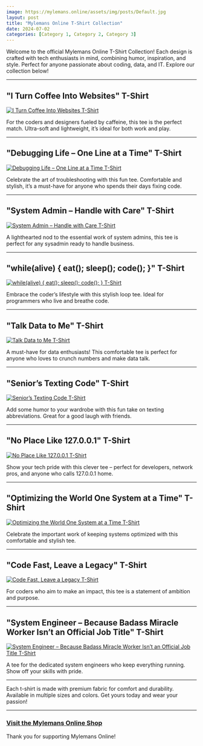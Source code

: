 ```yaml
---
image: https://mylemans.online/assets/img/posts/Default.jpg
layout: post
title: "Mylemans Online T-Shirt Collection"
date: 2024-07-02
categories: [Category 1, Category 2, Category 3]
---
```



Welcome to the official Mylemans Online T-Shirt Collection! Each design is crafted with tech enthusiasts in mind, combining humor, inspiration, and style. Perfect for anyone passionate about coding, data, and IT. Explore our collection below!

---

## "I Turn Coffee Into Websites" T-Shirt
[![I Turn Coffee Into Websites T-Shirt](https://mylemans.online/assets/img/posts/06_InformationTechnology_ITurnCoffeeIntoWebsite_Shirt.jpg)](https://shop.mylemans.online/products/34-i-turn-coffee-into-websites-34-t-shirt?source=dashboard)

For the coders and designers fueled by caffeine, this tee is the perfect match. Ultra-soft and lightweight, it’s ideal for both work and play.

---

## "Debugging Life – One Line at a Time" T-Shirt
[![Debugging Life – One Line at a Time T-Shirt](https://mylemans.online/assets/img/posts/07_Coding_DebuggingLife_Shirt.jpg)](https://shop.mylemans.online/products/34-debugging-life-one-line-at-a-time-t-shirt?source=dashboard)

Celebrate the art of troubleshooting with this fun tee. Comfortable and stylish, it’s a must-have for anyone who spends their days fixing code.

---

## "System Admin – Handle with Care" T-Shirt
[![System Admin – Handle with Care T-Shirt](https://mylemans.online/assets/img/posts/08_Programmer_Packing_Shirt.jpg)](https://shop.mylemans.online/products/34-system-admin-handle-with-care-t-shirt?source=dashboard)

A lighthearted nod to the essential work of system admins, this tee is perfect for any sysadmin ready to handle business.

---

## "while(alive) { eat(); sleep(); code(); }" T-Shirt
[![while(alive) { eat(); sleep(); code(); } T-Shirt](https://mylemans.online/assets/img/posts/09_technology_while_tshirt.jpg)](https://shop.mylemans.online/products/34-while-alive-eat-sleep-code-t-shirt?source=dashboard)

Embrace the coder’s lifestyle with this stylish loop tee. Ideal for programmers who live and breathe code.

---

## "Talk Data to Me" T-Shirt
[![Talk Data to Me T-Shirt](https://mylemans.online/assets/img/posts/10_InformationTechnology_TalkDataToMe_Shirt.jpg)](https://shop.mylemans.online/products/34-talk-data-to-me-t-shirt?source=dashboard)

A must-have for data enthusiasts! This comfortable tee is perfect for anyone who loves to crunch numbers and make data talk.

---

## "Senior’s Texting Code" T-Shirt
[![Senior’s Texting Code T-Shirt](https://mylemans.online/assets/img/posts/01_SeniorsTexting_Code_Shirt.jpg)](https://shop.mylemans.online/products/34-seniors-texting-code-t-shirt?source=dashboard)

Add some humor to your wardrobe with this fun take on texting abbreviations. Great for a good laugh with friends.

---

## "No Place Like 127.0.0.1" T-Shirt
[![No Place Like 127.0.0.1 T-Shirt](https://mylemans.online/assets/img/posts/02_Coding_ThereIsNoPlace_Shirt.jpg)](https://shop.mylemans.online/products/34-no-place-like-127001-t-shirt?source=dashboard)

Show your tech pride with this clever tee – perfect for developers, network pros, and anyone who calls 127.0.0.1 home.

---

## "Optimizing the World One System at a Time" T-Shirt
[![Optimizing the World One System at a Time T-Shirt](https://mylemans.online/assets/img/posts/03_Information_technology_System_Engineer_Shirt.jpg)](https://shop.mylemans.online/products/34-optimizing-the-world-one-system-at-a-time-t-shirt?source=dashboard)

Celebrate the important work of keeping systems optimized with this comfortable and stylish tee.

---

## "Code Fast, Leave a Legacy" T-Shirt
[![Code Fast, Leave a Legacy T-Shirt](https://mylemans.online/assets/img/posts/04_Coding_CodeFast_Shirt.jpg)](https://shop.mylemans.online/products/34-code-fast-leave-a-legacy-t-shirt?source=dashboard)

For coders who aim to make an impact, this tee is a statement of ambition and purpose.

---

## "System Engineer – Because Badass Miracle Worker Isn’t an Official Job Title" T-Shirt
[![System Engineer – Because Badass Miracle Worker Isn’t an Official Job Title T-Shirt](https://mylemans.online/assets/img/posts/05_InformationTechnology_System_Engineer_rBecause_Shirt.jpg)](https://shop.mylemans.online/products/34-system-engineer-badass-miracle-worker-t-shirt?source=dashboard)

A tee for the dedicated system engineers who keep everything running. Show off your skills with pride.

---

Each t-shirt is made with premium fabric for comfort and durability. Available in multiple sizes and colors. Get yours today and wear your passion!

---

### [Visit the Mylemans Online Shop](https://shop.mylemans.online)

Thank you for supporting Mylemans Online!
